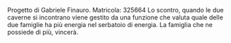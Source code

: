 Progetto di Gabriele Finauro.
Matricola: 325664
Lo scontro, quando le due caverne si incontrano viene gestito da una funzione che valuta quale delle due famiglie ha più energia nel serbatoio di energia. 
La famiglia che ne possiede di più, vincerà.
